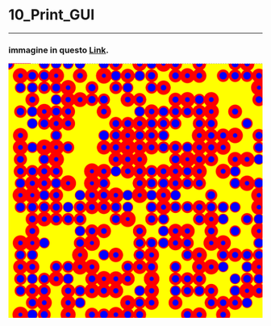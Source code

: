 # 10_Print_GUI

--------------------------------------------------------------------------------------------------------------------------------------------------------------------------------------------------------------------------------

### immagine in questo [Link](https://editor.p5js.org/mgabriella/full/m74QFEaDp).

![](printgui.png)
